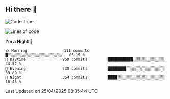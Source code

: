 ## Hi there 👋

<!--
**Wangmerlyn/Wangmerlyn** is a ✨ _special_ ✨ repository because its `README.md` (this file) appears on your GitHub profile.

Here are some ideas to get you started:

- 🔭 I’m currently working on ...
- 🌱 I’m currently learning ...
- 👯 I’m looking to collaborate on ...
- 🤔 I’m looking for help with ...
- 💬 Ask me about ...
- 📫 How to reach me: ...
- 😄 Pronouns: ...
- ⚡ Fun fact: ...
-->
<!--START_SECTION:waka-->
![Code Time](http://img.shields.io/badge/Code%20Time-219%20hrs%2022%20mins-blue)

![Lines of code](https://img.shields.io/badge/From%20Hello%20World%20I%27ve%20Written-9.8%20million%20lines%20of%20code-blue)

**I'm a Night 🦉** 

```text
🌞 Morning                111 commits         █░░░░░░░░░░░░░░░░░░░░░░░░   05.15 % 
🌆 Daytime                959 commits         ███████████░░░░░░░░░░░░░░   44.52 % 
🌃 Evening                730 commits         ████████░░░░░░░░░░░░░░░░░   33.89 % 
🌙 Night                  354 commits         ████░░░░░░░░░░░░░░░░░░░░░   16.43 % 
```



 Last Updated on 25/04/2025 08:35:44 UTC
<!--END_SECTION:waka-->
